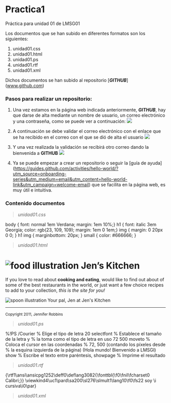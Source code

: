 # Practica1
Práctica para unidad 01 de LMSG01

Los documentos que se han subido en diferentes formatos son los siguientes:

1. unidad01.css
2. unidad01.html
3. unidad01.ps
4. unidad01.rtf
5. unidad01.xml

Dichos documentos se han subido al repositorio [**_GITHUB_**] (www.github.com)


### Pasos para realizar un repositorio:

1. Una vez estamos en la página web indicada anteriormente, **_GITHUB_**, hay que darse de alta mediante un nombre de usuario, un correo electrónico y una contraseña, como se puede ver a continuación:
![](https://lh3.googleusercontent.com/ggw64QkZXs_fwiGDuejegMrO6ev_oFIYqza5N2b1MDJZugMS5FEKQznyBEknuXDGu3Z08bLpK9GT-8g=w1920-h876)

2. A continuación se debe validar el correo electrónico con el enlace que se ha recibido en el correo con el que se dió de alta el usuario
![](https://lh3.googleusercontent.com/jrz95sWdvYJ3xYT-1hwPSC4uqDICCkzNJqoBUmfTZ3V4fcoXzML61cXpgN5W64fAi98oNmlN5oWNYmk=w1920-h876)

3. Y una vez realizada la validación se recibirá otro correo dando la bienvenida a **GITHUB**
![](https://lh6.googleusercontent.com/L5IW1C3M3NIcRFarzbNnryskpzC7xL4wWDjcU4oHOOVoyr7Z5c1PIooJSLqyo9Ljfa0kihOIvq4hv9k=w1920-h876)

4.  Ya se puede empezar a crear un repositorio o seguir la [guía de ayuda] (https://guides.github.com/activities/hello-world/?utm_source=onboarding-series&utm_medium=email&utm_content=hello-world-link&utm_campaign=welcome-email) que se facilita en la página web, es muy útil e intuitiva.


### Contenido documentos

>_unidad01.css_

body { font: normal 1em Verdana; margin: 1em 10%;}
h1 { font: italic 3em Georgia; color: rgb(23, 109, 109); margin: 1em 0 1em;}
img { margin: 0 20px 0 0; }
h1 img { marginbottom:
20px;
}
small { color: #666666; }


>_unidad01.html_

<!DOCTYPE html>
<html>
<head>
<title>Jen's Kitchen</title>
<link rel="stylesheet" href="kitchen.css" type="text/css" >
</head>
<body>
<h1><img src="foods.gif" alt="food illustration"> Jen&rsquo;s Kitchen</h1>
<p>If you love to read about <strong>cooking and eating</strong>, would like to find out
about
of some of the best restaurants in the world, or just want a few choice recipes to add to
your
collection, <em>this is the site for you!</em></p>
<p><img src="spoon.gif" alt="spoon illustration"> Your pal, Jen at Jen's Kitchen</p>
<hr>
<p><small>Copyright 2011, Jennifer Robbins</small></p>
</body>
</html>


>_unidad01.ps_

%!PS
/Courier % Elige el tipo de letra
20 selectfont % Establece el tamaño de la letra y
% la toma como el tipo de letra en uso
72 500 moveto % Coloca el cursor en las coordenadas
% 72, 500 (contando los píxeles desde
% la esquina izquierda de la página)
(Hola mundo! Bienvenido a LMSGI) show % Escribe el texto entre paréntesis,
showpage % Imprime el resultado


>_unidad01.rtf_

{\rtf1\ansi\ansicpg1252\deff0\deflang3082{\fonttbl{\f0\fnil\fcharset0 Calibri;}}
\viewkind4\uc1\pard\sa200\sl276\slmult1\lang10\f0\fs22 soy \i cursiva\i0\par}


>_unidad01.xml_

<?xml version="1.0" encoding="iso-8859-1"?>
<!DOCTYPE biblioteca>
<biblioteca>
<ejemplar tipo_ejem="libro" titulo="XML practico" editorial="Ediciones Eni">
<tipo> <libro isbn="978-2-7460-4958-1" edicion="1" paginas="347"></libro> </tipo>
<autor nombre="Sebastien Lecomte"></autor>
<autor nombre="Thierry Boulanger"></autor>
<autor nombre="Ángel Belinchon Calleja" funcion="traductor"></autor>
<prestado lector="Pepito Grillo">
<fecha_pres dia="13" mes="mar" año="2009"></fecha_pres>
<fecha_devol dia="21" mes="jun" año="2009"></fecha_devol>
</prestado>
</ejemplar>
<ejemplar tipo_ejem="revista" titulo="Todo Linux 101. Virtualización en GNU/Linux" editorial="Studio Press">
<tipo>
<revista>
<fecha_publicacion mes="abr" año="2009"></fecha_publicacion>
</revista>
</tipo>
<autor nombre="Varios"></autor>
<prestado lector="Pedro Picapiedra">
<fecha_pres dia="12" mes="ene" año="2010"></fecha_pres>
</prestado>
</ejemplar>
</biblioteca>
